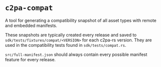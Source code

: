 # `c2pa-compat`
A tool for generating a compatibility snapshot of all asset types with remote and embedded manifests.

These snapshots are typically created every release and saved to `sdk/tests/fixtures/compat/<VERSION>` for each c2pa-rs version. They are used in the compatibility tests found in `sdk/tests/compat.rs`.

`src/full-manifest.json` should always contain every possible manifest feature for every release.
